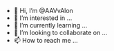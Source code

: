 - 👋 Hi, I’m @AAVvAlon
- 👀 I’m interested in ...
- 🌱 I’m currently learning ...
- 💞️ I’m looking to collaborate on ...
- 📫 How to reach me ...

<!---
AAVvAlon/AAVvAlon is a ✨ special ✨ repository because its `README.md` (this file) appears on your GitHub profile.
You can click the Preview link to take a look at your changes.
--->
